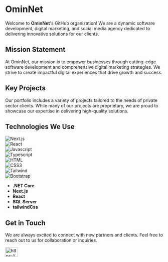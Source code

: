# OminNet

Welcome to **OminNet**'s GitHub organization! We are a dynamic software development, digital marketing, and social media agency dedicated to delivering innovative solutions for our clients.

## Mission Statement

At OminNet, our mission is to empower businesses through cutting-edge software development and comprehensive digital marketing strategies. We strive to create impactful digital experiences that drive growth and success.

## Key Projects

Our portfolio includes a variety of projects tailored to the needs of private sector clients. While many of our projects are proprietary, we are proud to showcase our expertise in delivering high-quality solutions.

## Technologies We Use
![Next.js](https://img.shields.io/badge/next.js-000000?style=for-the-badge&logo=nextdotjs&logoColor=white)<br/>
![React](https://img.shields.io/badge/-React-61DBFB?style=for-the-badge&labelColor=black&logo=react&logoColor=61DBFB) <br/>
![Javascript](https://img.shields.io/badge/Javascript-F0DB4F?style=for-the-badge&labelColor=black&logo=javascript&logoColor=F0DB4F) <br/>
![Typescript](https://img.shields.io/badge/Typescript-007acc?style=for-the-badge&labelColor=black&logo=typescript&logoColor=007acc) <br/>
![HTML](https://img.shields.io/badge/HTML5-E34F26?style=for-the-badge&logo=html5&logoColor=white)<br/>
![CSS3](https://img.shields.io/badge/CSS3-1572B6?style=for-the-badge&logo=css3&logoColor=white)<br/>
![Tailwind](https://img.shields.io/badge/Tailwind_CSS-092749?style=for-the-badge&logo=tailwindcss&logoColor=06B6D4&labelColor=000000)<br/>
![Bootstrap](https://img.shields.io/badge/Bootstrap-563D7C?style=for-the-badge&logo=bootstrap&logoColor=white)<br/>

- **.NET Core**
- **Next.js**
- **React**
- **SQL Server**
- **tailwindCss**



## Get in Touch
We are always excited to connect with new partners and clients. Feel free to reach out to us for collaboration or inquiries.
<p align="left">
<a href="https://linkedin.com/in/ashkan-bibioghli" target="blank"><img align="center" src="https://raw.githubusercontent.com/rahuldkjain/github-profile-readme-generator/master/src/images/icons/Social/linked-in-alt.svg" alt="https://www.linkedin.com/company/ominnet/" height="30" width="40" /></a>




